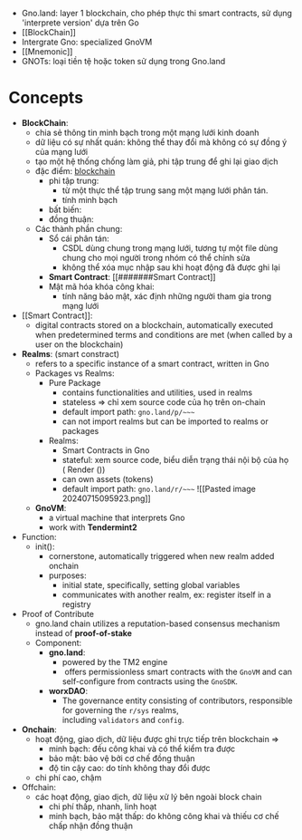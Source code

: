 - Gno.land: layer 1 blockchain, cho phép thực thi smart contracts, sử dụng 'interprete version'  dựa trên Go
- [[BlockChain]]
- Intergrate Gno: specialized GnoVM
- [[Mnemonic]]
- GNOTs: loại tiền tệ hoặc token sử dụng trong Gno.land
#  Concepts
- **BlockChain**:
	- chia sẻ thông tin minh bạch trong một mạng lưới kinh doanh
	- dữ liệu có sự nhất quán: không thể thay đổi mà không có sự đồng ý của mạng lưới
	- tạo một hệ thống chống làm giả, phi tập trung để ghi lại giao dịch
	- đặc điểm: [blockchain](https://aws.amazon.com/vi/what-is/blockchain/?aws-products-all.sort-by=item.additionalFields.productNameLowercase&aws-products-all.sort-order=asc)
		- phi tập trung: 
			- từ một thực thể tập trung sang một mạng lưới phân tán.
			- tính minh bạch
		- bất biến:
		- đồng thuận: 
	- Các thành phần chung:
		- Sổ cái phân tán: 
			- CSDL dùng chung trong mạng lưới, tương tự một file dùng chung cho mọi người trong nhóm có thể chỉnh sửa
			- không thể xóa mục nhập sau khi hoạt động đã được ghi lại
		- **Smart Contract**: [[#######Smart Contract]]
		- Mật mã hóa khóa công khai:
			- tính năng bảo mật, xác định những người tham gia trong mạng lưới
- [[Smart Contract]]: 
	- digital contracts stored on a blockchain, automatically executed when predetermined terms and conditions are met (when called by a user on the blockchain)
- **Realms**: (smart constract)
	- refers to a specific instance of a smart contract, written in Gno
	- Packages vs Realms:
		- Pure Package
			- contains functionalities and utilities, used in realms
			- stateless => chỉ xem source code của họ trên on-chain
			- default import path: `gno.land/p/~~~`
			- can not import realms but can be imported to realms or packages
		- Realms:
			- Smart Contracts in Gno
			- stateful: xem source code, biểu diễn trạng thái nội bộ của họ ( Render ())
			- can own assets (tokens)
			- default import path: `gno.land/r/~~~`
			![[Pasted image 20240715095923.png]]
	- **GnoVM**:
		- a virtual machine that interprets Gno
		- work with **Tendermint2**
- Function:
	- init():
		- cornerstone, automatically triggered when new realm added onchain
		- purposes:
			- initial state, specifically, setting global variables
			- communicates with another realm, ex: register itself in a registry
- Proof of Contribute
	- gno.land chain utilizes a reputation-based consensus mechanism instead of **proof-of-stake**
	- Component:
		- **gno.land**:
			- powered by the TM2 engine
			-  offers permissionless smart contracts with the `GnoVM` and can self-configure from contracts using the `GnoSDK`.
		- **worxDAO**:
			- The governance entity consisting of contributors, responsible for governing the `r/sys` realms, including `validators` and `config`.
- **Onchain**:
	- hoạt động, giao dịch, dữ liệu được ghi trực tiếp trên blockchain => 
		- minh bạch: đều công khai và có thể kiểm tra được
		- bảo mật: bảo vệ bởi cơ chế đồng thuận
		- độ tin cậy cao: do tính không thay đổi được
	- chi phí cao, chậm
- Offchain: 
	- các hoạt động, giao dịch, dữ liệu xử lý bên ngoài block chain
		- chi phí thấp, nhanh, linh hoạt
		- minh bạch, bảo mật thấp: do không công khai và thiếu cơ chế chấp nhận đồng thuận